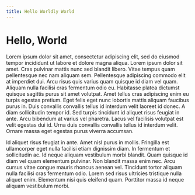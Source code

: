 ```yaml
---
title: Hello Worldly World
---
```


# Hello, World

Lorem ipsum dolor sit amet, consectetur adipiscing elit, sed do eiusmod tempor incididunt ut labore et dolore magna aliqua. Lorem ipsum dolor sit amet. Cras pulvinar mattis nunc sed blandit libero. Vitae tempus quam pellentesque nec nam aliquam sem. Pellentesque adipiscing commodo elit at imperdiet dui. Arcu risus quis varius quam quisque id diam vel quam. Aliquam nulla facilisi cras fermentum odio eu. Habitasse platea dictumst quisque sagittis purus sit amet volutpat. Amet tellus cras adipiscing enim eu turpis egestas pretium. Eget felis eget nunc lobortis mattis aliquam faucibus purus in. Duis convallis convallis tellus id interdum velit laoreet id donec. A diam sollicitudin tempor id. Sed turpis tincidunt id aliquet risus feugiat in ante. Arcu bibendum at varius vel pharetra. Lacus vel facilisis volutpat est velit egestas dui id. Urna duis convallis convallis tellus id interdum velit. Ornare massa eget egestas purus viverra accumsan.

Id aliquet risus feugiat in ante. Amet nisl purus in mollis. Fringilla est ullamcorper eget nulla facilisi etiam dignissim diam. In fermentum et sollicitudin ac. Id neque aliquam vestibulum morbi blandit. Quam quisque id diam vel quam elementum pulvinar. Non blandit massa enim nec. Arcu cursus vitae congue mauris rhoncus aenean vel. Tincidunt tortor aliquam nulla facilisi cras fermentum odio. Lorem sed risus ultricies tristique nulla aliquet enim. Elementum nisi quis eleifend quam. Porttitor massa id neque aliquam vestibulum morbi.